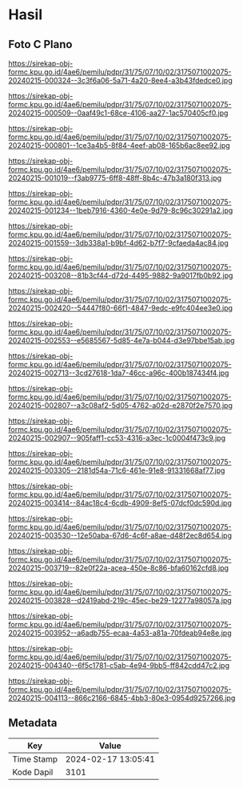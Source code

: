 # Hasil

## Foto C Plano

https://sirekap-obj-formc.kpu.go.id/4ae6/pemilu/pdpr/31/75/07/10/02/3175071002075-20240215-000324--3c3f6a06-5a71-4a20-8ee4-a3b43fdedce0.jpg

https://sirekap-obj-formc.kpu.go.id/4ae6/pemilu/pdpr/31/75/07/10/02/3175071002075-20240215-000509--0aaf49c1-68ce-4106-aa27-1ac570405cf0.jpg

https://sirekap-obj-formc.kpu.go.id/4ae6/pemilu/pdpr/31/75/07/10/02/3175071002075-20240215-000801--1ce3a4b5-8f84-4eef-ab08-165b6ac8ee92.jpg

https://sirekap-obj-formc.kpu.go.id/4ae6/pemilu/pdpr/31/75/07/10/02/3175071002075-20240215-001019--f3ab9775-6ff8-48ff-8b4c-47b3a180f313.jpg

https://sirekap-obj-formc.kpu.go.id/4ae6/pemilu/pdpr/31/75/07/10/02/3175071002075-20240215-001234--1beb7916-4360-4e0e-9d79-8c96c30291a2.jpg

https://sirekap-obj-formc.kpu.go.id/4ae6/pemilu/pdpr/31/75/07/10/02/3175071002075-20240215-001559--3db338a1-b9bf-4d62-b7f7-9cfaeda4ac84.jpg

https://sirekap-obj-formc.kpu.go.id/4ae6/pemilu/pdpr/31/75/07/10/02/3175071002075-20240215-003208--81b3cf44-d72d-4495-9882-9a9017fb0b92.jpg

https://sirekap-obj-formc.kpu.go.id/4ae6/pemilu/pdpr/31/75/07/10/02/3175071002075-20240215-002420--54447f80-66f1-4847-9edc-e9fc404ee3e0.jpg

https://sirekap-obj-formc.kpu.go.id/4ae6/pemilu/pdpr/31/75/07/10/02/3175071002075-20240215-002553--e5685567-5d85-4e7a-b044-d3e97bbe15ab.jpg

https://sirekap-obj-formc.kpu.go.id/4ae6/pemilu/pdpr/31/75/07/10/02/3175071002075-20240215-002713--3cd27618-1da7-46cc-a96c-400b187434f4.jpg

https://sirekap-obj-formc.kpu.go.id/4ae6/pemilu/pdpr/31/75/07/10/02/3175071002075-20240215-002807--a3c08af2-5d05-4762-a02d-e2870f2e7570.jpg

https://sirekap-obj-formc.kpu.go.id/4ae6/pemilu/pdpr/31/75/07/10/02/3175071002075-20240215-002907--905faff1-cc53-4316-a3ec-1c0004f473c9.jpg

https://sirekap-obj-formc.kpu.go.id/4ae6/pemilu/pdpr/31/75/07/10/02/3175071002075-20240215-003305--2181d54a-71c6-461e-91e8-91331668af77.jpg

https://sirekap-obj-formc.kpu.go.id/4ae6/pemilu/pdpr/31/75/07/10/02/3175071002075-20240215-003414--84ac18c4-6cdb-4909-8ef5-07dcf0dc590d.jpg

https://sirekap-obj-formc.kpu.go.id/4ae6/pemilu/pdpr/31/75/07/10/02/3175071002075-20240215-003530--12e50aba-67d6-4c6f-a8ae-d48f2ec8d654.jpg

https://sirekap-obj-formc.kpu.go.id/4ae6/pemilu/pdpr/31/75/07/10/02/3175071002075-20240215-003719--82e0f22a-acea-450e-8c86-bfa60162cfd8.jpg

https://sirekap-obj-formc.kpu.go.id/4ae6/pemilu/pdpr/31/75/07/10/02/3175071002075-20240215-003828--d2419abd-219c-45ec-be29-12277a98057a.jpg

https://sirekap-obj-formc.kpu.go.id/4ae6/pemilu/pdpr/31/75/07/10/02/3175071002075-20240215-003952--a6adb755-ecaa-4a53-a81a-70fdeab94e8e.jpg

https://sirekap-obj-formc.kpu.go.id/4ae6/pemilu/pdpr/31/75/07/10/02/3175071002075-20240215-004340--6f5c1781-c5ab-4e94-9bb5-ff842cdd47c2.jpg

https://sirekap-obj-formc.kpu.go.id/4ae6/pemilu/pdpr/31/75/07/10/02/3175071002075-20240215-004113--866c2166-6845-4bb3-80e3-0954d9257266.jpg


## Metadata

| Key        | Value               |
| ---------- | ------------------- |
| Time Stamp | 2024-02-17 13:05:41 |
| Kode Dapil | 3101                |



